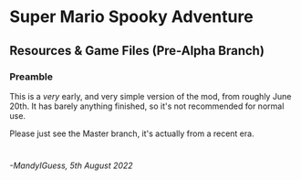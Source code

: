 # Super Mario Spooky Adventure
## Resources & Game Files (Pre-Alpha Branch)

### Preamble

This is a *very* early, and very simple version of the mod, from roughly June 20th. It has barely anything finished, so it's not recommended for normal use.

Please just see the Master branch, it's actually from a recent era.

#

*-MandyIGuess, 5th August 2022*
